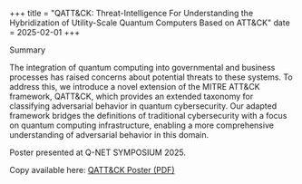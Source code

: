 +++ title = "QATT&CK: Threat-Intelligence For Understanding the Hybridization of Utility-Scale Quantum Computers Based on ATT&CK" date = 2025-02-01 +++

Summary

The integration of quantum computing into governmental and business processes has raised concerns about potential threats to these systems. To address this, we introduce a novel extension of the MITRE ATT&CK framework, QATT&CK, which provides an extended taxonomy for classifying adversarial behavior in quantum cybersecurity. Our adapted framework bridges the definitions of traditional cybersecurity with a focus on quantum computing infrastructure, enabling a more comprehensive understanding of adversarial behavior in this domain.

Poster presented at Q-NET SYMPOSIUM 2025.

Copy available here: [QATT&CK Poster (PDF)](./QATTACK_Poster.pdf)
